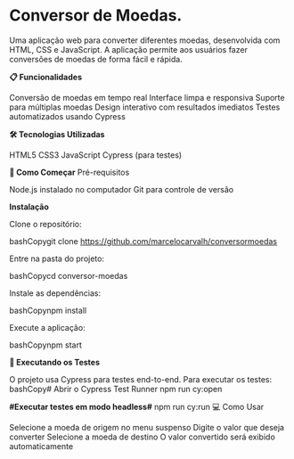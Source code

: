 # Conversor de Moedas.

Uma aplicação web para converter diferentes moedas, desenvolvida com HTML, CSS e JavaScript. A aplicação permite aos usuários fazer conversões de moedas de forma fácil e rápida.

**📋 Funcionalidades**

Conversão de moedas em tempo real
Interface limpa e responsiva
Suporte para múltiplas moedas
Design interativo com resultados imediatos
Testes automatizados usando Cypress

**🛠️ Tecnologias Utilizadas**

HTML5
CSS3
JavaScript
Cypress (para testes)


**🚀 Como Começar**
Pré-requisitos

Node.js instalado no computador
Git para controle de versão


**Instalação**

Clone o repositório:

bashCopygit clone https://github.com/marcelocarvalh/conversormoedas

Entre na pasta do projeto:

bashCopycd conversor-moedas

Instale as dependências:

bashCopynpm install

Execute a aplicação:

bashCopynpm start

**🧪 Executando os Testes**

O projeto usa Cypress para testes end-to-end. Para executar os testes:
bashCopy# Abrir o Cypress Test Runner
npm run cy:open

**#Executar testes em modo headless#**
npm run cy:run
💻 Como Usar

Selecione a moeda de origem no menu suspenso
Digite o valor que deseja converter
Selecione a moeda de destino
O valor convertido será exibido automaticamente
